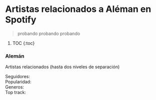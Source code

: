 # Artistas relacionados a Aléman en Spotify

<style src="{{ site.url }}/assets/posts/aleman/aleman-viz.css"></style>

> probando probando probando

1. TOC
{:toc}

<div class="wrapper">
    <div id="bees">
        <h3>Alemán</h3>
        <p>Artistas relacionados (hasta dos niveles de separación)</p>
        <div id="tooltip" class="tooltip">
            <div class="tooltip-name">
                <span id="name"></span>
            </div>
            <div class="tooltip-followers">
                Seguidores: <span id="followers"></span>
            </div>
            <div class="tooltip-popularity">
                Popularidad: <span id="popularity"></span>
            </div>
            <div class="tooltip-genres">
                Generos: <span id="genres"></span>
            </div>
            <div class="tooltip-music">
                Top track: <span id="top-track"></span>
            </div>
        </div>
    </div>
  </div>

<script src="https://d3js.org/d3.v5.min.js"></script>
<script src="{{ site.url }}/assets/posts/aleman/aleman-viz.js">drawBeeswarmPlot()</script>


<!-- <div id="observablehq-c0e03e6f"></div>
<script type="module">
import {Runtime, Inspector} from "https://cdn.jsdelivr.net/npm/@observablehq/runtime@4/dist/runtime.js";
import define from "https://api.observablehq.com/@chekos/aleman-beeswarm-plot-using-spotify-data.js?v=3";
const inspect = Inspector.into("#observablehq-c0e03e6f");
(new Runtime).module(define, name => (name === "drawBeeswarmPlot") && inspect());
</script> -->